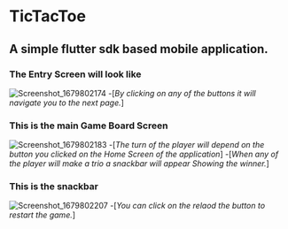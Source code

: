 # TicTacToe
## A simple flutter sdk based mobile application.
### **The Entry Screen will look like**
![Screenshot_1679802174](https://user-images.githubusercontent.com/97942353/227754227-bc405f00-acad-4012-b013-3e61f79f82b0.png)
-[_By clicking on any of the buttons it will navigate you to the next page._]
### **This is the main Game Board Screen**
![Screenshot_1679802183](https://user-images.githubusercontent.com/97942353/227754287-084685de-0893-49e3-8188-857d6d68aa2f.png)
-[_The turn of the player will depend on the button you clicked on the Home Screen of the application_]
-[_When any of the player will make a trio a snackbar will appear Showing the winner._]
### **This is the snackbar**
![Screenshot_1679802207](https://user-images.githubusercontent.com/97942353/227754349-d26e3765-37fa-4202-ad34-f51af69816b7.png)
-[_You can click on the relaod the button to restart the game._]
